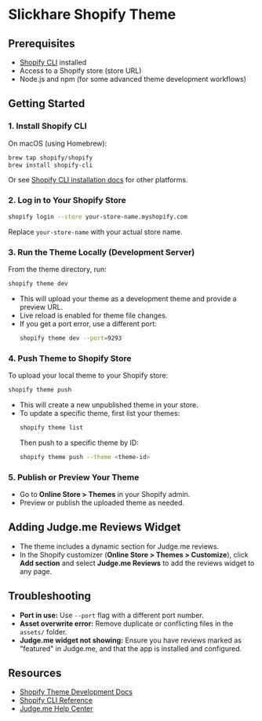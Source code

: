 # Slickhare Shopify Theme

## Prerequisites
- [Shopify CLI](https://shopify.dev/docs/themes/tools/cli) installed
- Access to a Shopify store (store URL)
- Node.js and npm (for some advanced theme development workflows)

## Getting Started

### 1. Install Shopify CLI
On macOS (using Homebrew):
```sh
brew tap shopify/shopify
brew install shopify-cli
```
Or see [Shopify CLI installation docs](https://shopify.dev/docs/themes/tools/cli/installation) for other platforms.

### 2. Log in to Your Shopify Store
```sh
shopify login --store your-store-name.myshopify.com
```
Replace `your-store-name` with your actual store name.

### 3. Run the Theme Locally (Development Server)
From the theme directory, run:
```sh
shopify theme dev
```
- This will upload your theme as a development theme and provide a preview URL.
- Live reload is enabled for theme file changes.
- If you get a port error, use a different port:
  ```sh
  shopify theme dev --port=9293
  ```

### 4. Push Theme to Shopify Store
To upload your local theme to your Shopify store:
```sh
shopify theme push
```
- This will create a new unpublished theme in your store.
- To update a specific theme, first list your themes:
  ```sh
  shopify theme list
  ```
  Then push to a specific theme by ID:
  ```sh
  shopify theme push --theme <theme-id>
  ```

### 5. Publish or Preview Your Theme
- Go to **Online Store > Themes** in your Shopify admin.
- Preview or publish the uploaded theme as needed.

## Adding Judge.me Reviews Widget
- The theme includes a dynamic section for Judge.me reviews.
- In the Shopify customizer (**Online Store > Themes > Customize**), click **Add section** and select **Judge.me Reviews** to add the reviews widget to any page.

## Troubleshooting
- **Port in use:** Use `--port` flag with a different port number.
- **Asset overwrite error:** Remove duplicate or conflicting files in the `assets/` folder.
- **Judge.me widget not showing:** Ensure you have reviews marked as "featured" in Judge.me, and that the app is installed and configured.

## Resources
- [Shopify Theme Development Docs](https://shopify.dev/docs/themes)
- [Shopify CLI Reference](https://shopify.dev/docs/api/cli)
- [Judge.me Help Center](https://help.judge.me/) 